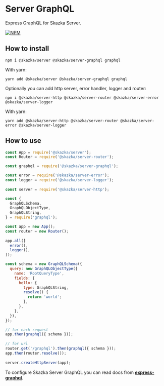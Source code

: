 # Server GraphQL

Express GraphQL for Skazka Server.

[![NPM](https://nodei.co/npm/@skazka/server-graphql.png)](https://npmjs.org/package/@skazka/server-graphql)

## How to install

    npm i @skazka/server @skazka/server-graphql graphql
    
With yarn:

    yarn add @skazka/server @skazka/server-graphql graphql
    
Optionally you can add http server, error handler, logger and router:

    npm i @skazka/server-http @skazka/server-router @skazka/server-error @skazka/server-logger
      
With yarn:

    yarn add @skazka/server-http @skazka/server-router @skazka/server-error @skazka/server-logger

## How to use

```javascript
const App = require('@skazka/server');
const Router = require('@skazka/server-router');

const graphql = require('@skazka/server-graphql');

const error = require('@skazka/server-error');
const logger = require('@skazka/server-logger');
        
const server = require('@skazka/server-http');

const { 
  GraphQLSchema, 
  GraphQLObjectType, 
  GraphQLString,
} = require('graphql');

const app = new App();
const router = new Router();
        
app.all([
  error(),
  logger(),
]);

const schema = new GraphQLSchema({
  query: new GraphQLObjectType({
    name: 'RootQueryType',
    fields: {
      hello: {
        type: GraphQLString,
        resolve() {
          return 'world';
        },
      },
    },
  }),
});

// for each request
app.then(graphql({ schema }));
  
// for url
router.get('/graphql').then(graphql({ schema }));
app.then(router.resolve());
        
server.createHttpServer(app);
```

To configure Skazka Server GraphQL you can read docs from **[express-graphql](https://github.com/graphql/express-graphql)**.
